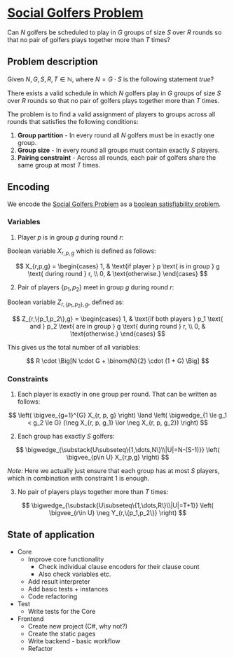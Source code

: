# [Social Golfers Problem](https://en.wikipedia.org/wiki/Social_golfer_problem)

Can $N$ golfers be scheduled to play in $G$ groups of size $S$ over $R$ rounds so that no pair of golfers plays together more than $T$ times?

## Problem description

Given $N, G, S, R, T \in \mathbb{N}$, where $N = G \cdot S$ is the following statement $true$?

There exists a valid schedule in which $N$ golfers play in $G$ groups of size $S$ over $R$ rounds so that no pair of golfers plays together more than $T$ times.

The problem is to find a valid assignment of players to groups across all rounds that satisfies the following conditions:

1. **Group partition** - In every round all $N$ golfers must be in exactly one group.
2. **Group size** - In every round all groups must contain exactly $S$ players.
2. **Pairing constraint** - Across all rounds, each pair of golfers share the same group at most $T$ times.

## Encoding

We encode the [Social Golfers Problem](https://en.wikipedia.org/wiki/Social_golfer_problem) as a [boolean satisfiability problem](https://en.wikipedia.org/wiki/Boolean_satisfiability_problem).

### Variables

1. Player $p$ is in group $g$ during round $r$:

Boolean variable $X_{r,p,g}$ which is defined as follows:

$$
X_{r,p,g} =
\begin{cases}
1, & \text{if player } p \text{ is in group } g \text{ during round } r, \\
0, & \text{otherwise.}
\end{cases}
$$

2. Pair of players $\{p_1, p_2\}$ meet in group $g$ during round $r$:

Boolean variable $Z_{r,\{p_1,p_2\},g}$, defined as:

$$
Z_{r,\{p_1,p_2\},g} =
\begin{cases}
1, & \text{if both players } p_1 \text{ and } p_2 \text{ are in group } g \text{ during round } r, \\
0, & \text{otherwise.}
\end{cases}
$$

This gives us the total number of all variables:

$$
R \cdot \Big[N \cdot G + \binom{N}{2} \cdot (1 + G) \Big]
$$

### Constraints

1. Each player is exactly in one group per round. That can be written as follows:

$$
\left( \bigvee_{g=1}^{G} X_{r, p, g} \right) \land
\left( \bigwedge_{1 \le g_1 < g_2 \le G} (\neg X_{r, p, g_1} \lor \neg X_{r, p, g_2}) \right)
$$

2. Each group has exactly $S$ golfers:

$$
\bigwedge_{\substack{U\subseteq\{1,\dots,N\}\\|U|=N-(S-1)}}
\left(
  \bigvee_{p\in U} X_{r,p,g}
\right)
$$

*Note:* Here we actually just ensure that each group has at most $S$ players, which in combination with constraint 1 is enough.

3. No pair of players plays together more than $T$ times:

$$
\bigwedge_{\substack{U\subseteq\{1,\dots,R\}\\|U|=T+1}}
\left(
  \bigvee_{r\in U} \neg Y_{r,\{p_1,p_2\}}
\right)
$$

## State of application

* Core
  * Improve core functionality
    * Check individual clause encoders for their clause count
    * Also check variables etc.
  * Add result interpreter
  * Add basic tests + instances
  * Code refactoring
* Test
  * Write tests for the Core
* Frontend
  * Create new project (C#, why not?)
  * Create the static pages
  * Write backend - basic workflow
  * Refactor
